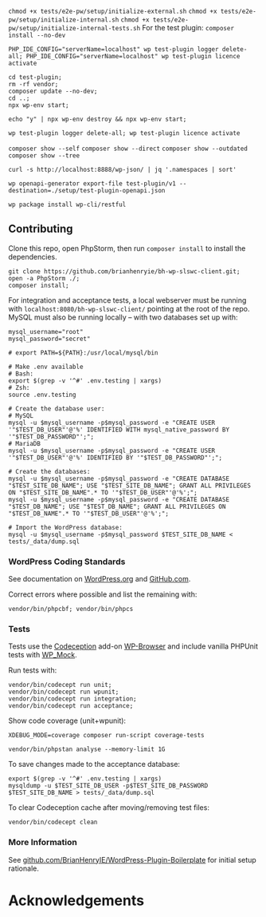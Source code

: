 


`chmod +x tests/e2e-pw/setup/initialize-external.sh`
`chmod +x tests/e2e-pw/setup/initialize-internal.sh`
`chmod +x tests/e2e-pw/setup/initialize-internal-tests.sh`
For the test plugin:
`composer install --no-dev`

`PHP_IDE_CONFIG="serverName=localhost" wp test-plugin logger delete-all; PHP_IDE_CONFIG="serverName=localhost" wp test-plugin licence activate`


```
cd test-plugin;
rm -rf vendor;
composer update --no-dev;
cd ..;
npx wp-env start;
```
```
echo "y" | npx wp-env destroy && npx wp-env start;
```


`wp test-plugin logger delete-all; wp test-plugin licence activate`

`composer show --self`
`composer show --direct`
`composer show --outdated`
`composer show --tree`

`curl -s http://localhost:8888/wp-json/ | jq '.namespaces | sort'`


`wp openapi-generator export-file test-plugin/v1 --destination=./setup/test-plugin-openapi.json`


`wp package install wp-cli/restful`

## Contributing

Clone this repo, open PhpStorm, then run `composer install` to install the dependencies.

```
git clone https://github.com/brianhenryie/bh-wp-slswc-client.git;
open -a PhpStorm ./;
composer install;
```

For integration and acceptance tests, a local webserver must be running with `localhost:8080/bh-wp-slswc-client/` pointing at the root of the repo. MySQL must also be running locally – with two databases set up with:

```
mysql_username="root"
mysql_password="secret"

# export PATH=${PATH}:/usr/local/mysql/bin

# Make .env available 
# Bash:
export $(grep -v '^#' .env.testing | xargs)
# Zsh:
source .env.testing

# Create the database user:
# MySQL
mysql -u $mysql_username -p$mysql_password -e "CREATE USER '"$TEST_DB_USER"'@'%' IDENTIFIED WITH mysql_native_password BY '"$TEST_DB_PASSWORD"';";
# MariaDB
mysql -u $mysql_username -p$mysql_password -e "CREATE USER '"$TEST_DB_USER"'@'%' IDENTIFIED BY '"$TEST_DB_PASSWORD"';";

# Create the databases:
mysql -u $mysql_username -p$mysql_password -e "CREATE DATABASE "$TEST_SITE_DB_NAME"; USE "$TEST_SITE_DB_NAME"; GRANT ALL PRIVILEGES ON "$TEST_SITE_DB_NAME".* TO '"$TEST_DB_USER"'@'%';";
mysql -u $mysql_username -p$mysql_password -e "CREATE DATABASE "$TEST_DB_NAME"; USE "$TEST_DB_NAME"; GRANT ALL PRIVILEGES ON "$TEST_DB_NAME".* TO '"$TEST_DB_USER"'@'%';";

# Import the WordPress database:
mysql -u $mysql_username -p$mysql_password $TEST_SITE_DB_NAME < tests/_data/dump.sql
```

### WordPress Coding Standards

See documentation on [WordPress.org](https://make.wordpress.org/core/handbook/best-practices/coding-standards/) and [GitHub.com](https://github.com/WordPress/WordPress-Coding-Standards).

Correct errors where possible and list the remaining with:

```
vendor/bin/phpcbf; vendor/bin/phpcs
```

### Tests

Tests use the [Codeception](https://codeception.com/) add-on [WP-Browser](https://github.com/lucatume/wp-browser) and include vanilla PHPUnit tests with [WP_Mock](https://github.com/10up/wp_mock). 

Run tests with:

```
vendor/bin/codecept run unit;
vendor/bin/codecept run wpunit;
vendor/bin/codecept run integration;
vendor/bin/codecept run acceptance;
```

Show code coverage (unit+wpunit):

```
XDEBUG_MODE=coverage composer run-script coverage-tests 
```

```
vendor/bin/phpstan analyse --memory-limit 1G
```

To save changes made to the acceptance database:

```
export $(grep -v '^#' .env.testing | xargs)
mysqldump -u $TEST_SITE_DB_USER -p$TEST_SITE_DB_PASSWORD $TEST_SITE_DB_NAME > tests/_data/dump.sql
```

To clear Codeception cache after moving/removing test files:

```
vendor/bin/codecept clean
```

### More Information

See [github.com/BrianHenryIE/WordPress-Plugin-Boilerplate](https://github.com/BrianHenryIE/WordPress-Plugin-Boilerplate) for initial setup rationale. 

# Acknowledgements